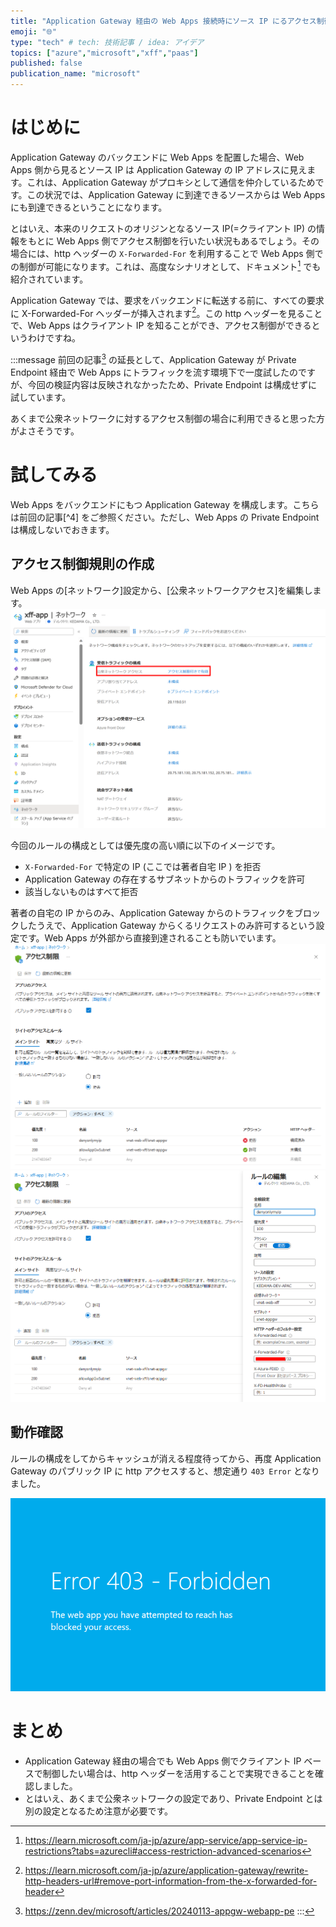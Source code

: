 ```yaml
---
title: "Application Gateway 経由の Web Apps 接続時にソース IP にるアクセス制御を行う"
emoji: "🌐"
type: "tech" # tech: 技術記事 / idea: アイデア
topics: ["azure","microsoft","xff","paas"]
published: false
publication_name: "microsoft"
---
```

# はじめに
Application Gateway のバックエンドに Web Apps を配置した場合、Web Apps 側から見るとソース IP は Application Gateway の IP アドレスに見えます。これは、Application Gateway がプロキシとして通信を仲介しているためです。この状況では、Application Gateway に到達できるソースからは Web Apps にも到達できるということになります。

とはいえ、本来のリクエストのオリジンとなるソース IP(=クライアント IP) の情報をもとに Web Apps 側でアクセス制御を行いたい状況もあるでしょう。その場合には、http ヘッダーの `X-Forwarded-For` を利用することで Web Apps 側での制御が可能になります。これは、高度なシナリオとして、ドキュメント[^1] でも紹介されています。
[^1]: https://learn.microsoft.com/ja-jp/azure/app-service/app-service-ip-restrictions?tabs=azurecli#access-restriction-advanced-scenarios

Application Gateway では、要求をバックエンドに転送する前に、すべての要求に X-Forwarded-For ヘッダーが挿入されます[^2]。この http ヘッダーを見ることで、Web Apps はクライアント IP を知ることができ、アクセス制御ができるというわけですね。 
[^2]: https://learn.microsoft.com/ja-jp/azure/application-gateway/rewrite-http-headers-url#remove-port-information-from-the-x-forwarded-for-header

:::message
前回の記事[^3] の延長として、Application Gateway が Private Endpoint 経由で Web Apps にトラフィックを流す環境下で一度試したのですが、今回の検証内容は反映されなかったため、Private Endpoint は構成せずに試しています。

あくまで公衆ネットワークに対するアクセス制御の場合に利用できると思った方がよさそうです。
[^3]: https://zenn.dev/microsoft/articles/20240113-appgw-webapp-pe
:::

# 試してみる
Web Apps をバックエンドにもつ Application Gateway を構成します。こちらは前回の記事[^4] をご参照ください。ただし、Web Apps の Private Endpoint は構成しないでおきます。
[^3]: https://zenn.dev/microsoft/articles/20240113-appgw-webapp-pe

## アクセス制御規則の作成
Web Apps の[ネットワーク]設定から、[公衆ネットワークアクセス]を編集します。
![](/images/20240113-appgw-webapp-xff/01.png)


今回のルールの構成としては優先度の高い順に以下のイメージです。
- `X-Forwarded-For` で特定の IP (ここでは著者自宅 IP ) を拒否
- Application Gateway の存在するサブネットからのトラフィックを許可
- 該当しないものはすべて拒否

著者の自宅の IP からのみ、Application Gateway からのトラフィックをブロックしたうえで、Application Gateway からくるリクエストのみ許可するという設定です。Web Apps が外部から直接到達されることも防いでいます。
![](/images/20240113-appgw-webapp-xff/02.png)
![](/images/20240113-appgw-webapp-xff/03.png)

## 動作確認
ルールの構成をしてからキャッシュが消える程度待ってから、再度 Application Gateway のパブリック IP に http アクセスすると、想定通り `403 Error` となりました。

![](/images/20240113-appgw-webapp-xff/04.png)

# まとめ
- Application Gateway 経由の場合でも Web Apps 側でクライアント IP ベースで制御したい場合は、http ヘッダーを活用することで実現できることを確認しました。
- とはいえ、あくまで公衆ネットワークの設定であり、Private Endpoint とは別の設定となるため注意が必要です。
